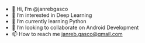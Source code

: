 - 👋 Hi, I’m @janrebgasco
- 👀 I’m interested in Deep Learning
- 🌱 I’m currently learning Python
- 💞️ I’m looking to collaborate on Android Development 
- 📫 How to reach me janreb.gasco@gmail.com

<!---
janrebgasco/janrebgasco is a ✨ special ✨ repository because its `README.md` (this file) appears on your GitHub profile.
You can click the Preview link to take a look at your changes.
--->
